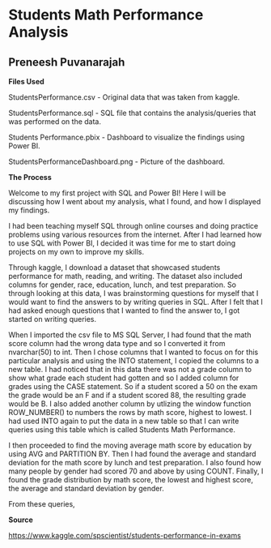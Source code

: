 # Students Math Performance Analysis

## **Preneesh Puvanarajah**

**Files Used** 

StudentsPerformance.csv - Original data that was taken from kaggle.

StudentsPerformance.sql - SQL file that contains the analysis/queries that was performed on the data.

Students Performance.pbix - Dashboard to visualize the findings using Power BI.

StudentsPerformanceDashboard.png - Picture of the dashboard.

**The Process**

Welcome to my first project with SQL and Power BI! Here I will be discussing how I went about my analysis, what I found, and how I displayed my findings. 

I had been teaching myself SQL through online courses and doing practice problems using various resources from the internet. After I had learned how to use SQL with Power BI, I decided it was time for me to start doing projects on my own to improve my skills. 

Through kaggle, I download a dataset that showcased students performance for math, reading, and writing. The dataset also included columns for gender, race, education, lunch, and test preparation. So through looking at this data, I was brainstorming questions for myself that I would want to find the answers to by writing queries in SQL. After I felt that I had asked enough questions that I wanted to find the answer to, I got started on writing queries.

When I imported the csv file to MS SQL Server, I had found that the math score column had the wrong data type and so I converted it from nvarchar(50) to int. Then I chose columns that I wanted to focus on for this particular analysis and using the INTO statement, I copied the columns to a new table. I had noticed that in this data there was not a grade column to show what grade each student had gotten and so I added column for grades using the CASE statement. So if a student scored a 50 on the exam the grade would be an F and if a student scored 88, the resulting grade would be B. I also added another column by utlizing the window function ROW_NUMBER() to numbers the rows by math score, highest to lowest. I had used INTO again to put the data in a new table so that I can write queries using this table which is called Students Math Performance.

I then proceeded to find the moving average math score by education by using AVG and PARTITION BY. Then I had found the average and standard deviation for the math score by lunch and test preparation. I also found how many people by gender had scored 70 and above by using COUNT. Finally, I found the grade distribution by math score, the lowest and highest score, the average and standard deviation by gender. 

From these queries,

**Source**

https://www.kaggle.com/spscientist/students-performance-in-exams

